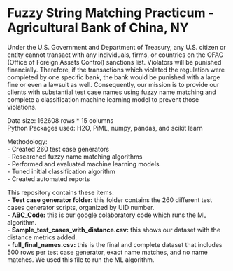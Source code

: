 # Fuzzy String Matching Practicum - Agricultural Bank of China, NY

Under the U.S. Government and Department of Treasury, any U.S. citizen or entity cannot transact with any individuals, firms, or countries on the OFAC (Office of Foreign Assets Control) sanctions list. Violators will be punished financially. Therefore, if the transactions which violated the regulation were completed by one specific bank, the bank would be punished with a large fine or even a lawsuit as well. Consequently, our mission is to provide our clients with substantial test case names using fuzzy name matching and complete a classification machine learning model to prevent those violations. 

Data size: 162608 rows * 15 columns</br>
Python Packages used: H2O, PiML, numpy, pandas, and scikit learn </br>

Methodology: </br>
     - Created 260 test case generators </br>
     - Researched fuzzy name matching algorithms </br>
     - Performed and evaluated machine learning models </br>
     - Tuned initial classification algorithm </br>
     - Created automated reports </br>

This repository contains these items: </br>
     - **Test case generator folder:** this folder contains the 260 different test cases generator scripts, organized by UID number. </br>
     - **ABC_Code:** this is our google colaboratory code which runs the ML algorithm. </br>
     - **Sample_test_cases_with_distance.csv:** this shows our dataset with the distance metrics added. </br> 
     - **full_final_names.csv:** this is the final and complete dataset that includes 500 rows per test case generator, exact name matches, and no name matches. We used  this file to run the ML algorithm. 

